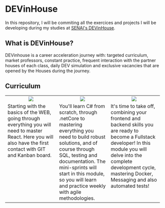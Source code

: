 # DEVinHouse

In this repository, I will be commiting all the exercices and projects I will be developing during my studies at [SENAI's DEVinHouse](https://cadastro.sc.senai.br/l/5yRQf0ABF1174).

## What is DEVinHouse?

DEVinhouse is a career acceleration journey with: targeted curriculum, market professors, constant practice, frequent interaction with the partner houses of each class, daily DEV simulation and exclusive vacancies that are opened by the Houses during the journey.

## Curriculum

<table>
  <tr>
    <td align="center" width="33%" height="33%"><img src="https://user-images.githubusercontent.com/47508755/146042904-7e8e2acb-ae76-4c41-a0d2-f5a417b5642e.png"/></td>
    <td align="center" width="33%" height="33%"><img src="https://user-images.githubusercontent.com/47508755/146045050-66a71ab2-80dc-4ea1-af2c-943a5c022589.png"/></td>
    <td align="center" width="33%" height="33%"><img src="https://user-images.githubusercontent.com/47508755/146043557-829fee60-ed7e-4522-a754-9117d9849e12.png"/></td>
  </tr>
    <tr>
    <td valign="top">Starting with the basics of the WEB, going through everything you will need to master React. Here you will also have the first contact with GIT and Kanban board.</td>
    <td valign="top">You'll learn C# from scratch, through .netCore to mastering everything you need to build robust solutions, and of course through SQL, testing and documentation. The mini-sprints will start in this module, so you will learn and practice weekly with agile methodologies.</td>
    <td valign="top">It's time to take off, combining your frontend and backend skills you are ready to become a Fullstack developer! In this module you will delve into the complete development cycle, mastering Docker, Messaging and also automated tests!</td>
  </tr>
</table>
